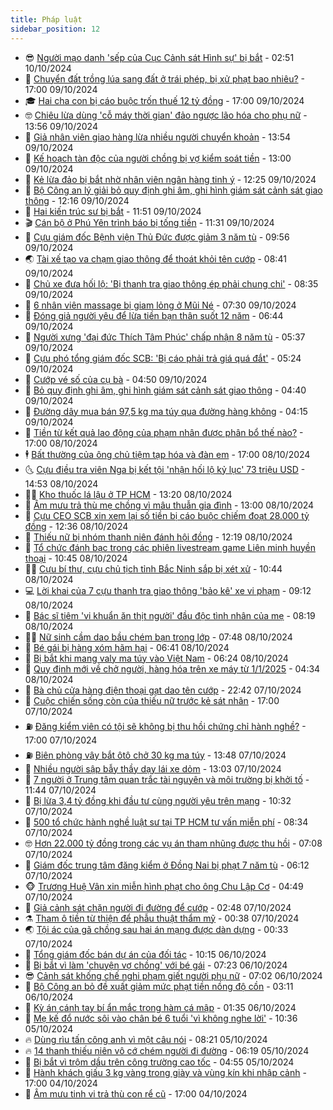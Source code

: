 ```yaml
---
title: Pháp luật
sidebar_position: 12
---
```


<!-- vnexpress-phap-luat:START -->
- 😎 [Người mạo danh &#39;sếp của Cục Cảnh sát Hình sự&#39; bị bắt](https://vnexpress.net/nguoi-mao-danh-sep-cua-cuc-canh-sat-hinh-su-bi-bat-4802316.html) - 02:51 10/10/2024
- 🥰 [Chuyển đất trồng lúa sang đất ở trái phép, bị xử phạt bao nhiêu?](https://vnexpress.net/chuyen-dat-trong-lua-sang-dat-o-trai-phep-bi-xu-phat-bao-nhieu-4802216.html) - 17:00 09/10/2024
- 🎓 [Hai cha con bị cáo buộc trốn thuế 12 tỷ đồng](https://vnexpress.net/hai-cha-con-bi-cao-buoc-tron-thue-12-ty-dong-4802227.html) - 17:00 09/10/2024
- 🤓 [Chiêu lừa dùng &#39;cỗ máy thời gian&#39; đảo ngược lão hóa cho phụ nữ](https://vnexpress.net/chieu-lua-dung-co-may-thoi-gian-dao-nguoc-lao-hoa-cho-phu-nu-4802163.html) - 13:56 09/10/2024
- 🎊 [Giả nhân viên giao hàng lừa nhiều người chuyển khoản](https://vnexpress.net/gia-nhan-vien-giao-hang-lua-nhieu-nguoi-chuyen-khoan-4802233.html) - 13:54 09/10/2024
- 🙉 [Kế hoạch tàn độc của người chồng bị vợ kiểm soát tiền](https://vnexpress.net/toi-ac-cua-nguoi-chong-bi-vo-kiem-soat-tien-4802211.html) - 13:00 09/10/2024
- 🤡 [Kẻ lừa đảo bị bắt nhờ nhân viên ngân hàng tinh ý](https://vnexpress.net/ke-lua-dao-bi-bat-nho-nhan-vien-ngan-hang-tinh-y-4802215.html) - 12:25 09/10/2024
- 🗽 [Bộ Công an lý giải bỏ quy định ghi âm, ghi hình giám sát cảnh sát giao thông](https://vnexpress.net/cong-an-ly-giai-bo-quy-dinh-ghi-am-ghi-hinh-giam-sat-canh-sat-giao-thong-4802224.html) - 12:16 09/10/2024
- 🌋 [Hai kiến trúc sư bị bắt](https://vnexpress.net/hai-kien-truc-su-bi-bat-4802217.html) - 11:51 09/10/2024
- 🎬 [Cán bộ ở Phú Yên trình báo bị tống tiền](https://vnexpress.net/can-bo-o-phu-yen-trinh-bao-bi-tong-tien-4802210.html) - 11:31 09/10/2024
- 💯 [Cựu giám đốc Bệnh viện Thủ Đức được giảm 3 năm tù](https://vnexpress.net/cuu-giam-doc-benh-vien-thu-duc-duoc-giam-3-nam-tu-4802174.html) - 09:56 09/10/2024
- 🌏 [Tài xế tạo va chạm giao thông để thoát khỏi tên cướp](https://vnexpress.net/tai-xe-tao-va-cham-giao-thong-de-thoat-khoi-ten-cuop-4802101.html) - 08:41 09/10/2024
- 🌊 [Chủ xe đưa hối lộ: &#39;Bị thanh tra giao thông ép phải chung chi&#39;](https://vnexpress.net/chu-xe-dua-hoi-lo-bi-thanh-tra-giao-thong-ep-phai-chung-chi-4802086.html) - 08:35 09/10/2024
- 💂 [6 nhân viên massage bị giam lỏng ở Mũi Né](https://vnexpress.net/6-nhan-vien-massage-bi-giam-long-o-mui-ne-4802053.html) - 07:30 09/10/2024
- 🎡 [Đóng giả người yêu để lừa tiền bạn thân suốt 12 năm](https://vnexpress.net/dong-gia-nguoi-yeu-de-lua-tien-ban-than-suot-12-nam-4801941.html) - 06:44 09/10/2024
- 🫶 [Người xưng &#39;đại đức Thích Tâm Phúc&#39; chấp nhận 8 năm tù](https://vnexpress.net/nguoi-xung-dai-duc-thich-tam-phuc-chap-nhan-8-nam-tu-4802041.html) - 05:37 09/10/2024
- 🐲 [Cựu phó tổng giám đốc SCB: &#39;Bị cáo phải trả giá quá đắt&#39;](https://vnexpress.net/cuu-pho-tong-giam-doc-scb-bi-cao-phai-tra-gia-qua-dat-4802024.html) - 05:24 09/10/2024
- 🚀 [Cướp vé số của cụ bà](https://vnexpress.net/cuop-ve-so-cua-cu-ba-4802001.html) - 04:50 09/10/2024
- 🎊 [Bỏ quy định ghi âm, ghi hình giám sát cảnh sát giao thông](https://vnexpress.net/bo-quy-dinh-ghi-am-ghi-hinh-giam-sat-canh-sat-giao-thong-4801994.html) - 04:40 09/10/2024
- 🤗 [Đường dây mua bán 97,5 kg ma túy qua đường hàng không](https://vnexpress.net/duong-day-mua-ban-97-5-kg-ma-tuy-qua-duong-hang-khong-4801970.html) - 04:15 09/10/2024
- 🗽 [Tiền từ kết quả lao động của phạm nhân được phân bổ thế nào?](https://vnexpress.net/tien-tu-ket-qua-lao-dong-cua-pham-nhan-duoc-phan-bo-the-nao-4801672.html) - 17:00 08/10/2024
- 🕴 [Bất thường của ông chủ tiệm tạp hóa và đàn em](https://vnexpress.net/bat-thuong-cua-ong-chu-tiem-tap-hoa-va-dan-em-4801609.html) - 17:00 08/10/2024
- 🌜 [Cựu điều tra viên Nga bị kết tội &#39;nhận hối lộ kỷ lục&#39; 73 triệu USD](https://vnexpress.net/cuu-dieu-tra-vien-nga-bi-ket-toi-nhan-hoi-lo-ky-luc-73-trieu-usd-4801803.html) - 14:53 08/10/2024
- 🧑‍🏫 [Kho thuốc lá lậu ở TP HCM](https://vnexpress.net/kho-thuoc-la-lau-o-tp-hcm-4801791.html) - 13:20 08/10/2024
- 🦩 [Âm mưu trả thù mẹ chồng vì mâu thuẫn gia đình](https://vnexpress.net/am-muu-tra-thu-me-chong-vi-mau-thuan-gia-dinh-4801766.html) - 13:00 08/10/2024
- 💼 [Cựu CEO SCB xin xem lại số tiền bị cáo buộc chiếm đoạt 28.000 tỷ đồng](https://vnexpress.net/cuu-ceo-scb-xin-xem-lai-so-tien-bi-cao-buoc-chiem-doat-28-000-ty-dong-4801764.html) - 12:36 08/10/2024
- 💫 [Thiếu nữ bị nhóm thanh niên đánh hội đồng](https://vnexpress.net/thieu-nu-bi-nhom-thanh-nien-danh-hoi-dong-4801746.html) - 12:19 08/10/2024
- 🦅 [Tổ chức đánh bạc trong các phiên livestream game Liên minh huyền thoại](https://vnexpress.net/to-chuc-danh-bac-trong-cac-phien-livestream-game-lien-minh-huyen-thoai-4801743.html) - 10:45 08/10/2024
- 🧑‍💻 [Cựu bí thư, cựu chủ tịch tỉnh Bắc Ninh sắp bị xét xử](https://vnexpress.net/cuu-bi-thu-cuu-chu-tich-tinh-bac-ninh-sap-bi-xet-xu-4801752.html) - 10:44 08/10/2024
- 💻 [Lời khai của 7 cựu thanh tra giao thông &#39;bảo kê&#39; xe vi phạm](https://vnexpress.net/loi-khai-cua-7-cuu-thanh-tra-giao-thong-bao-ke-xe-vi-pham-4801655.html) - 09:12 08/10/2024
- 🤠 [Bác sĩ tiêm &#39;vi khuẩn ăn thịt người&#39; đầu độc tình nhân của mẹ](https://vnexpress.net/bac-si-tiem-vi-khuan-an-thit-nguoi-dau-doc-tinh-nhan-cua-me-4801613.html) - 08:19 08/10/2024
- 🧑‍🏫 [Nữ sinh cầm dao bầu chém bạn trong lớp](https://vnexpress.net/nu-sinh-cam-dao-bau-chem-ban-trong-lop-4801647.html) - 07:48 08/10/2024
- 🌈 [Bé gái bị hàng xóm hãm hại](https://vnexpress.net/be-gai-bi-hang-xom-ham-hai-4801597.html) - 06:41 08/10/2024
- 🌮 [Bị bắt khi mang valy ma túy vào Việt Nam](https://vnexpress.net/bi-bat-khi-mang-valy-ma-tuy-vao-viet-nam-4801604.html) - 06:24 08/10/2024
- 🐲 [Quy định mới về chở người, hàng hóa trên xe máy từ 1/1/2025](https://vnexpress.net/quy-dinh-moi-ve-cho-nguoi-hang-hoa-tren-moto-xe-gan-may-tu-1-1-2025-4801066.html) - 04:34 08/10/2024
- 🧰 [Bà chủ cửa hàng điện thoại gạt dao tên cướp](https://video.vnexpress.net/ba-chu-cua-hang-dien-thoai-gat-dao-ten-cuop-4801223.html) - 22:42 07/10/2024
- 💄 [Cuộc chiến sống còn của thiếu nữ trước kẻ sát nhân](https://vnexpress.net/cuoc-chien-song-con-cua-thieu-nu-truoc-ke-sat-nhan-4801282.html) - 17:00 07/10/2024
- ⛽️ [Đăng kiểm viên có tội sẽ không bị thu hồi chứng chỉ hành nghề?](https://vnexpress.net/dang-kiem-vien-co-toi-se-khong-bi-thu-hoi-chung-chi-hanh-nghe-4801080.html) - 17:00 07/10/2024
- ⛽️ [Biên phòng vây bắt ôtô chở 30 kg ma túy](https://vnexpress.net/bien-phong-vay-bat-oto-cho-30-kg-ma-tuy-4801332.html) - 13:48 07/10/2024
- 💂 [Nhiều người sập bẫy thầy dạy lái xe dỏm](https://vnexpress.net/nhieu-nguoi-sap-bay-thay-day-lai-xe-dom-4801179.html) - 13:03 07/10/2024
- 🤔 [7 người ở Trung tâm quan trắc tài nguyên và môi trường bị khởi tố](https://vnexpress.net/7-nguoi-o-trung-tam-quan-trac-tai-nguyen-va-moi-truong-bi-khoi-to-4801312.html) - 11:44 07/10/2024
- 🧐 [Bị lừa 3,4 tỷ đồng khi đầu tư cùng người yêu trên mạng](https://vnexpress.net/bi-lua-3-4-ty-dong-khi-dau-tu-cung-nguoi-yeu-tren-mang-4801231.html) - 10:32 07/10/2024
- 🎃 [500 tổ chức hành nghề luật sư tại TP HCM tư vấn miễn phí](https://vnexpress.net/500-to-chuc-hanh-nghe-luat-su-tai-tp-hcm-tu-van-mien-phi-4801206.html) - 08:34 07/10/2024
- 🤓 [Hơn 22.000 tỷ đồng trong các vụ án tham nhũng được thu hồi](https://vnexpress.net/hon-22-000-ty-dong-trong-cac-vu-an-tham-nhung-duoc-thu-hoi-4801106.html) - 07:08 07/10/2024
- 💃 [Giám đốc trung tâm đăng kiểm ở Đồng Nai bị phạt 7 năm tù](https://vnexpress.net/giam-doc-trung-tam-dang-kiem-o-dong-nai-bi-phat-7-nam-tu-4801122.html) - 06:12 07/10/2024
- 🐵 [Trương Huệ Vân xin miễn hình phạt cho ông Chu Lập Cơ](https://vnexpress.net/truong-hue-van-xin-mien-hinh-phat-cho-ong-chu-lap-co-4801083.html) - 04:49 07/10/2024
- 🤖 [Giả cảnh sát chặn người đi đường để cướp](https://vnexpress.net/gia-canh-sat-chan-nguoi-di-duong-de-cuop-4800993.html) - 02:48 07/10/2024
- ⚗️ [Tham ô tiền từ thiện để phẫu thuật thẩm mỹ](https://vnexpress.net/tham-o-tien-tu-thien-de-phau-thuat-tham-my-4800878.html) - 00:38 07/10/2024
- 🌏 [Tội ác của gã chồng sau hai án mạng được dàn dựng](https://vnexpress.net/toi-ac-cua-ga-chong-sau-hai-an-mang-duoc-dan-dung-4800885.html) - 00:33 07/10/2024
- 🦆 [Tổng giám đốc bán dự án của đối tác](https://vnexpress.net/tong-giam-doc-ban-du-an-cua-doi-tac-4800846.html) - 10:15 06/10/2024
- 🐎 [Bị bắt vì làm &#39;chuyện vợ chồng&#39; với bé gái](https://vnexpress.net/bi-bat-vi-lam-chuyen-vo-chong-voi-be-gai-4800805.html) - 07:23 06/10/2024
- 😎 [Cảnh sát khống chế nghi phạm giết người phụ nữ](https://vnexpress.net/canh-sat-khong-che-nghi-pham-giet-nguoi-phu-nu-4800814.html) - 07:02 06/10/2024
- 💪 [Bộ Công an bỏ đề xuất giảm mức phạt tiền nồng độ cồn](https://vnexpress.net/bo-cong-an-bo-de-xuat-giam-muc-phat-tien-nong-do-con-4800760.html) - 03:11 06/10/2024
- 🤡 [Kỳ án cánh tay bí ẩn mắc trong hàm cá mập](https://vnexpress.net/ky-an-canh-tay-bi-an-mac-trong-ham-ca-map-4800191.html) - 01:35 06/10/2024
- 🌁 [Mẹ kế đổ nước sôi vào chân bé 6 tuổi &#39;vì không nghe lời&#39;](https://vnexpress.net/me-ke-do-nuoc-soi-vao-chan-be-6-tuoi-vi-khong-nghe-loi-4800636.html) - 10:36 05/10/2024
- 🔥 [Dùng rìu tấn công anh vì một câu nói](https://vnexpress.net/dung-riu-tan-cong-anh-vi-mot-cau-noi-4800597.html) - 08:21 05/10/2024
- 🔥 [14 thanh thiếu niên vô cớ chém người đi đường](https://vnexpress.net/14-thanh-thieu-nien-vo-co-chem-nguoi-di-duong-4800532.html) - 06:19 05/10/2024
- 👺 [Bị bắt vì trộm dầu trên công trường cao tốc](https://vnexpress.net/bi-bat-vi-trom-dau-tren-cong-truong-cao-toc-4800525.html) - 04:55 05/10/2024
- 🎊 [Hành khách giấu 3 kg vàng trong giày và vùng kín khi nhập cảnh](https://vnexpress.net/hanh-khach-giau-3-kg-vang-lau-trong-giay-va-vung-kin-khi-nhap-canh-4800426.html) - 17:00 04/10/2024
- 🎊 [Âm mưu tinh vi trả thù con rể cũ](https://vnexpress.net/am-muu-tinh-vi-tra-thu-con-re-cu-4800373.html) - 17:00 04/10/2024<!-- vnexpress-phap-luat:END -->
